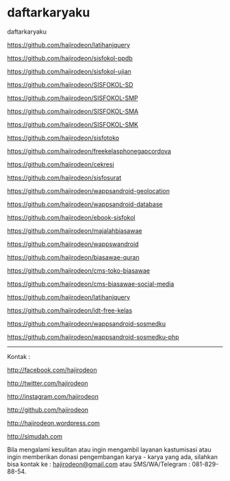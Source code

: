 # daftarkaryaku
daftarkaryaku

https://github.com/hajirodeon/latihanjquery

https://github.com/hajirodeon/sisfokol-ppdb

https://github.com/hajirodeon/sisfokol-ujian

https://github.com/hajirodeon/SISFOKOL-SD

https://github.com/hajirodeon/SISFOKOL-SMP

https://github.com/hajirodeon/SISFOKOL-SMA

https://github.com/hajirodeon/SISFOKOL-SMK

https://github.com/hajirodeon/sisfotoko

https://github.com/hajirodeon/freekelasphonegapcordova

https://github.com/hajirodeon/cekresi

https://github.com/hajirodeon/sisfosurat

https://github.com/hajirodeon/wappsandroid-geolocation

https://github.com/hajirodeon/wappsandroid-database

https://github.com/hajirodeon/ebook-sisfokol

https://github.com/hajirodeon/majalahbiasawae

https://github.com/hajirodeon/wappswandroid

https://github.com/hajirodeon/biasawae-quran

https://github.com/hajirodeon/cms-toko-biasawae

https://github.com/hajirodeon/cms-biasawae-social-media

https://github.com/hajirodeon/latihanjquery

https://github.com/hajirodeon/idt-free-kelas

https://github.com/hajirodeon/wappsandroid-sosmedku

https://github.com/hajirodeon/wappsandroid-sosmedku-php






--------------------------------------------------


Kontak : 

http://facebook.com/hajirodeon

http://twitter.com/hajirodeon

http://instagram.com/hajirodeon

http://github.com/hajirodeon

http://hajirodeon.wordpress.com

http://simudah.com



Bila mengalami kesulitan atau ingin mengambil layanan kastumisasi atau ingin memberikan donasi pengembangan karya - karya yang ada, silahkan bisa kontak ke : hajirodeon@gmail.com atau SMS/WA/Telegram : 081-829-88-54.
